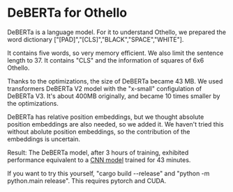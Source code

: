 # DeBERTa for Othello

 DeBERTa is a language model. For it to understand Othello, we prepared the word dictionary ["[PAD]","[CLS]","BLACK","SPACE","WHITE"].

 It contains five words, so very memory efficient. We also limit the sentence length to 37. It contains "CLS" and the information of squares of 6x6 Othello.

 Thanks to the optimizations, the size of DeBERTa became 43 MB. We used transformers DeBERTa V2 model with the "x-small" configulation of DeBERTa V3. It's about 400MB originally, and became 10 times smaller by the optimizations.

 DeBERTa has relative position embeddings, but we thought absolute position embeddings are also needed, so we added it. We haven't tried this without abolute position embeddings, so the contribution of the embeddings is uncertain.

 Result: The DeBERTa model, after 3 hours of training, exhibited performance equivalent to a [CNN model](https://github.com/dochy-ksti/rust_general_alphazero_othello) trained for 43 minutes.

 If you want to try this yourself, "cargo build --release" and "python -m python.main release". This requires pytorch and CUDA.
